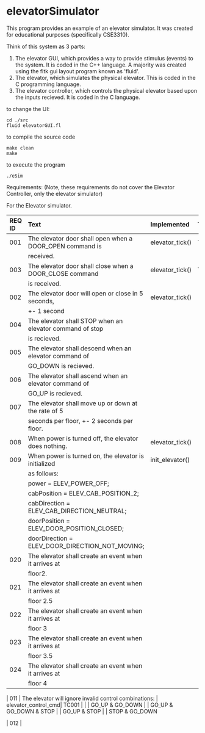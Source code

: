 # elevatorSimulator

This program provides an example of an elevator simulator.  It was created
for educational purposes (specifically CSE3310).

Think of this system as 3 parts:

1. The elevator GUI, which provides a way to provide stimulus (events) to the system. It is coded in the C++ language.  A majority was created using the fltk gui layout program known as 'fluid'.
2. The elevator, which simulates the physical elevator. This is coded in the C programming language.
3. The elevator controller, which controls the physical elevator based upon the inputs recieved.  It is coded in the C language.

to change the UI:

```
cd ./src
fluid elevatorGUI.fl
```

to compile the source code

```
make clean
make
```

to execute the program

```
./eSim
```


Requirements:
(Note, these requirements do not cover the Elevator Controller, only the elevator simulator)

For the Elevator simulator.

| REQ ID | Text                                                     |Implemented           | Tested |
|:-------| :---                                                     |:---                  |:---    |
| 001    | The elevator door shall open when a DOOR_OPEN command is | elevator_tick()      | TC002  |
|        | received.                                                |                      |        |
| 003    | The elevator door shall close when a DOOR_CLOSE command  | elevator_tick()      | TC003  |
|        | is received.                                             |                      |        |
| 002    | The elevator door will open or close in 5 seconds,       | elevator_tick()      |        |
|        | +- 1 second                                              |                      |        |
| 004    | The elevator shall STOP when an elevator command of stop |                      |        |
|        | is recieved.                                             |                      |        |
| 005    | The elevator shall descend when an elevator command of   |                      |        |
|        | GO_DOWN is recieved.                                     |
| 006    | The elevator shall ascend when an elevator command of    |
|        | GO_UP is recieved.                                       |
| 007    | The elevator shall move up or down at the rate of 5      |
|        | seconds per floor, +- 2 seconds per floor.               |
| 008    | When power is turned off, the elevator does nothing.     | elevator_tick()     |         |
| 009    | When power is turned on, the elevator is initialized     | init_elevator()     |         |
|        | as follows:                                              |                     |         |
|        |        power = ELEV_POWER_OFF;                           |                     |         |
|        |        cabPosition = ELEV_CAB_POSITION_2;                |                     |         |
|        |        cabDirection = ELEV_CAB_DIRECTION_NEUTRAL;        |                     |         |
|        |        doorPosition = ELEV_DOOR_POSITION_CLOSED;         |                     |         |
|        |        doorDirection = ELEV_DOOR_DIRECTION_NOT_MOVING;   |                     |         |
| 020    | The elevator shall create an event when it arrives at    |
|        | floor2.                                                  |
| 021    | The elevator shall create an event when it arrives at    |
|        | floor 2.5                                                |
| 022    | The elevator shall create an event when it arrives at    |
|        | floor 3                                                  |
| 023    | The elevator shall create an event when it arrives at    |
|        | floor 3.5                                                |
| 024    | The elevator shall create an event when it arrives at    |
|        | floor 4                                                  |


| 011    | The elevator will ignore invalid control combinations:    | elevator_control_cmd| TC001   |
|        |   GO_UP & GO_DOWN
|        |   GO_UP & GO_DOWN & STOP
|        |   GO_UP &  STOP
|        |   STOP & GO_DOWN 

| 012    |